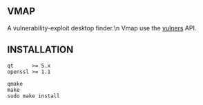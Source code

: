 ## VMAP

A vulnerability-exploit desktop finder.\n
Vmap use the [vulners](https://vulners.com/api/v3/) API.

## INSTALLATION

```shell
qt      >= 5.x
openssl >= 1.1
```
```shell
qmake
make
sudo make install
```
